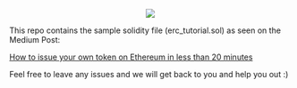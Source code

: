 
<p align="center">
  <img src="https://user-images.githubusercontent.com/16810128/36881745-df9c599a-1e23-11e8-9ea3-58d4730bd537.jpeg">
</p>

This repo contains the sample solidity file (erc_tutorial.sol) as seen on the Medium Post:

[How to issue your own token on Ethereum in less than 20 minutes](https://medium.com/bitfwd/how-to-issue-your-own-token-on-ethereum-in-less-than-20-minutes-ac1f8f022793)

Feel free to leave any issues and we will get back to you and help you out :) 
